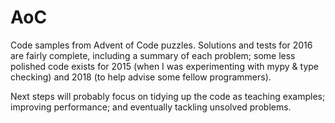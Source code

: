 # AoC
Code samples from Advent of Code puzzles. Solutions and tests for 2016 are fairly complete, including a summary of each problem; some less polished code exists for 2015 (when I was experimenting with mypy & type checking) and 2018 (to help advise some fellow programmers).

Next steps will probably focus on tidying up the code as teaching examples; improving performance; and eventually tackling unsolved problems.
